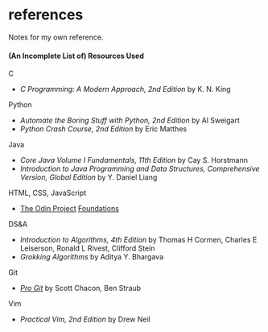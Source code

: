 # references
Notes for my own reference.

#### (An Incomplete List of) Resources Used
C
- *C Programming: A Modern Approach, 2nd Edition* by K. N. King

Python
- *Automate the Boring Stuff with Python, 2nd Edition* by Al Sweigart
- *Python Crash Course, 2nd Edition* by Eric Matthes

Java
- *Core Java Volume I Fundamentals, 11th Edition* by Cay S. Horstmann
- *Introduction to Java Programming and Data Structures, Comprehensive Version, Global Edition* by Y. Daniel Liang

HTML, CSS, JavaScript
- [The Odin Project](https://www.theodinproject.com/) [Foundations](https://www.theodinproject.com/paths/foundations/courses/foundations)

DS&A
- *Introduction to Algorithms, 4th Edition* by  Thomas H Cormen, Charles E Leiserson, Ronald L Rivest, Clifford Stein
- *Grokking Algorithms* by Aditya Y. Bhargava

Git
- [*Pro Git*](https://git-scm.com/book/en/v2) by Scott Chacon, Ben Straub

Vim
- *Practical Vim, 2nd Edition* by Drew Neil